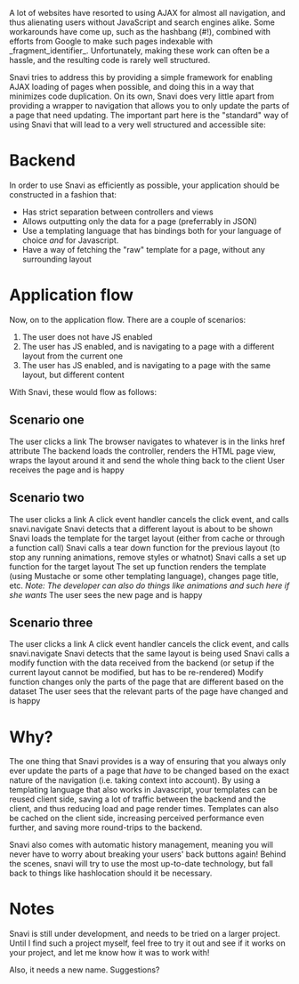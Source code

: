 A lot of websites have resorted to using AJAX for almost all navigation, and thus alienating users without JavaScript and search engines alike.
Some workarounds have come up, such as the hashbang (#!), combined with efforts from Google to make such pages indexable with \_fragment\_identifier\_.
Unfortunately, making these work can often be a hassle, and the resulting code is rarely well structured.

Snavi tries to address this by providing a simple framework for enabling AJAX loading of pages when possible, and doing this in a way that minimizes code duplication.
On its own, Snavi does very little apart from providing a wrapper to navigation that allows you to only update the parts of a page that need updating.
The important part here is the "standard" way of using Snavi that will lead to a very well structured and accessible site:

Backend
=======

In order to use Snavi as efficiently as possible, your application should be constructed in a fashion that:
 - Has strict separation between controllers and views
 - Allows outputting only the data for a page (preferrably in JSON)
 - Use a templating language that has bindings both for your language of choice *and* for Javascript.
 - Have a way of fetching the "raw" template for a page, without any surrounding layout

Application flow
================

Now, on to the application flow.
There are a couple of scenarios:

1. The user does not have JS enabled
2. The user has JS enabled, and is navigating to a page with a different layout from the current one
3. The user has JS enabled, and is navigating to a page with the same layout, but different content

With Snavi, these would flow as follows:

Scenario one
------------
The user clicks a link
The browser navigates to whatever is in the links href attribute
The backend loads the controller, renders the HTML page view, wraps the layout around it and send the whole thing back to the client
User receives the page and is happy

Scenario two
------------
The user clicks a link
A click event handler cancels the click event, and calls snavi.navigate
Snavi detects that a different layout is about to be shown
Snavi loads the template for the target layout (either from cache or through a function call)
Snavi calls a tear down function for the previous layout (to stop any running animations, remove styles or whatnot)
Snavi calls a set up function for the target layout 
The set up function renders the template (using Mustache or some other templating language), changes page title, etc.
_Note: The developer can also do things like animations and such here if she wants_
The user sees the new page and is happy

Scenario three
--------------
The user clicks a link
A click event handler cancels the click event, and calls snavi.navigate
Snavi detects that the same layout is being used
Snavi calls a modify function with the data received from the backend (or setup if the current layout cannot be modified, but has to be re-rendered)
Modify function changes only the parts of the page that are different based on the dataset
The user sees that the relevant parts of the page have changed and is happy

Why?
====

The one thing that Snavi provides is a way of ensuring that you always only ever update the parts of a page that *have* to be changed based on the exact nature of the navigation (i.e. taking context into account).
By using a templating language that also works in Javascript, your templates can be reused client side, saving a lot of traffic between the backend and the client, and thus reducing load and page render times.
Templates can also be cached on the client side, increasing perceived performance even further, and saving more round-trips to the backend.

Snavi also comes with automatic history management, meaning you will never have to worry about breaking your users' back buttons again!
Behind the scenes, snavi will try to use the most up-to-date technology, but fall back to things like hashlocation should it be necessary.

Notes
=====

Snavi is still under development, and needs to be tried on a larger project.
Until I find such a project myself, feel free to try it out and see if it works on your project, and let me know how it was to work with!

Also, it needs a new name. Suggestions?
